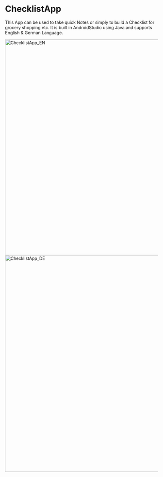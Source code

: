 # ChecklistApp

This App can be used to take quick Notes or simply to build a Checklist for grocery shopping etc.
It is built in AndroidStudio using Java and supports English & German Language.

<img width="712" alt="ChecklistApp_EN" src="https://user-images.githubusercontent.com/97851328/193062652-73bb5d18-b23b-42ce-8561-484047d290ce.png">
<img width="715" alt="ChecklistApp_DE" src="https://user-images.githubusercontent.com/97851328/193062678-8d11b8ec-f6a1-44c2-b938-2f7f117486b8.png">
